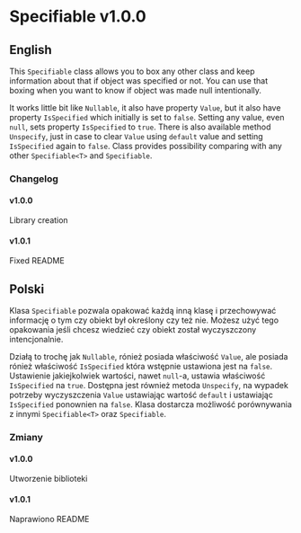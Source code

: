 ﻿# Specifiable v1.0.0

## English
This `Specifiable` class allows you to box any other class and keep information about that if object was specified or not.
You can use that boxing when you want to know if object was made null intentionally.

It works little bit like `Nullable`, it also have property `Value`, but it also have property `IsSpecified` which initially is set to `false`.
Setting any value, even `null`, sets property `IsSpecified` to `true`.
There is also available method `Unspecify`, just in case to clear `Value` using `default` value and setting `IsSpecified` again to `false`.
Class provides possibility comparing with any other `Specifiable<T>` and `Specifiable`.

### Changelog
#### v1.0.0
Library creation
#### v1.0.1
Fixed README

## Polski
Klasa `Specifiable` pozwala opakować każdą inną klasę i przechowywać informację o tym czy obiekt był określony czy też nie.
Możesz użyć tego opakowania jeśli chcesz wiedzieć czy obiekt został wyczyszczony intencjonalnie.

Działą to trochę jak `Nullable`, rónież posiada właściwość `Value`, ale posiada rónież właściwość `IsSpecified` która wstępnie ustawiona jest na `false`.
Ustawienie jakiejkolwiek wartości, nawet `null`-a, ustawia właściwość `IsSpecified` na `true`.
Dostępna jest również metoda `Unspecify`, na wypadek potrzeby wyczyszczenia `Value` ustawiając wartość `default` i ustawiając `IsSpecified` ponownien na `false`.
Klasa dostarcza możliwość porównywania z innymi `Specifiable<T>` oraz `Specifiable`.

### Zmiany
#### v1.0.0
Utworzenie biblioteki
#### v1.0.1
Naprawiono README
